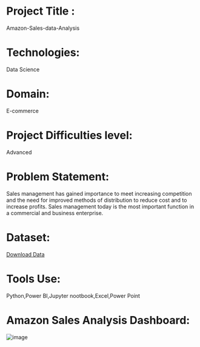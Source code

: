 # Project Title :
  Amazon-Sales-data-Analysis
# Technologies:
  Data Science
# Domain:
  E-commerce
# Project Difficulties level:
  Advanced
# Problem Statement:
  Sales management has gained importance to meet increasing competition and the
need for improved methods of distribution to reduce cost and to increase profits. Sales
management today is the most important function in a commercial and business
enterprise.
# Dataset:
  [Download Data](https://github.com/Mili-byte926/Amazon-Sales-data-Analysis/blob/main/Amazon%20Sales%20data.csv)
# Tools Use:
  Python,Power BI,Jupyter nootbook,Excel,Power Point
# Amazon Sales Analysis Dashboard:
![image](https://github.com/Mili-byte926/Amazon-Sales-data-Analysis/assets/118957525/c7adad43-2d4c-46dc-9d96-da04f0a54205)
